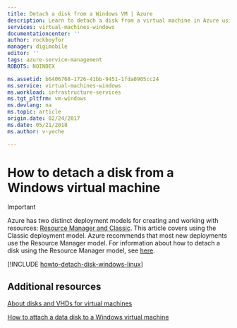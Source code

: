 ```yaml
---
title: Detach a disk from a Windows VM | Azure
description: Learn to detach a disk from a virtual machine in Azure using the classic deployment model.
services: virtual-machines-windows
documentationcenter: ''
author: rockboyfor
manager: digimobile
editor: ''
tags: azure-service-management
ROBOTS: NOINDEX

ms.assetid: b6406768-1726-41bb-9451-1fda0905cc24
ms.service: virtual-machines-windows
ms.workload: infrastructure-services
ms.tgt_pltfrm: vm-windows
ms.devlang: na
ms.topic: article
origin.date: 02/24/2017
ms.date: 05/21/2018
ms.author: v-yeche

---
```

# How to detach a disk from a Windows virtual machine
> [!IMPORTANT]
> Azure has two distinct deployment models for creating and working with resources: [Resource Manager and Classic](../../../resource-manager-deployment-model.md). This article covers using the Classic deployment model. Azure recommends that most new deployments use the Resource Manager model. For information about how to detach a disk using the Resource Manager model, see [here](../../virtual-machines-windows-detach-disk.md?toc=%2fvirtual-machines%2fwindows%2ftoc.json).

[!INCLUDE [howto-detach-disk-windows-linux](../../../../includes/howto-detach-disk-windows-linux.md)]

## Additional resources
[About disks and VHDs for virtual machines](../about-disks-and-vhds.md?toc=%2fvirtual-machines%2fwindows%2ftoc.json)

[How to attach a data disk to a Windows virtual machine](attach-disk.md)

<!-- Update_Description: update meta properties -->
